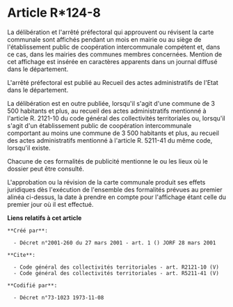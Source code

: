 # Article R*124-8

La délibération et l'arrêté préfectoral qui approuvent ou révisent la carte communale sont affichés pendant un mois en mairie
ou au siège de l'établissement public de coopération intercommunale compétent et, dans ce cas, dans les mairies des communes
membres concernées. Mention de cet affichage est insérée en caractères apparents dans un journal diffusé dans le
département. 

L'arrêté préfectoral est publié au Recueil des actes administratifs de l'Etat dans le département. 

La délibération est en outre publiée, lorsqu'il s'agit d'une commune de 3 500 habitants et plus, au recueil des actes
administratifs mentionné à l'article R. 2121-10 du code général des collectivités territoriales ou, lorsqu'il s'agit d'un
établissement public de coopération intercommunale comportant au moins une commune de 3 500 habitants et plus, au recueil des
actes administratifs mentionné à l'article R. 5211-41 du même code, lorsqu'il existe. 

Chacune de ces formalités de publicité mentionne le ou les lieux où le dossier peut être consulté. 

L'approbation ou la révision de la carte communale produit ses effets juridiques dès l'exécution de l'ensemble des formalités
prévues au premier alinéa ci-dessus, la date à prendre en compte pour l'affichage étant celle du premier jour où il est
effectué.

**Liens relatifs à cet article**

	**Créé par**:

	  - Décret n°2001-260 du 27 mars 2001 - art. 1 () JORF 28 mars 2001

	**Cite**:

	  - Code général des collectivités territoriales - art. R2121-10 (V)
	  - Code général des collectivités territoriales - art. R5211-41 (V)

	**Codifié par**:

	  - Décret n°73-1023 1973-11-08
